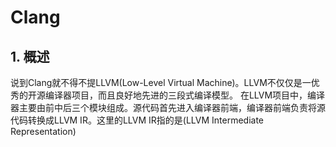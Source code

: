 # Clang
## 1. 概述
说到Clang就不得不提LLVM(Low-Level Virtual Machine)。LLVM不仅仅是一优秀的开源编译器项目，而且良好地先进的三段式编译模型。
在LLVM项目中，编译器主要由前中后三个模块组成。源代码首先进入编译器前端，编译器前端负责将源代码转换成LLVM IR。这里的LLVM IR指的是(LLVM  Intermediate Representation)
